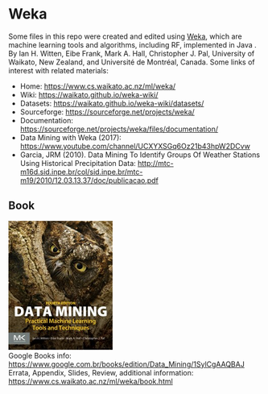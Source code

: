 # Weka

Some files in this repo were created and edited using [Weka](https://www.cs.waikato.ac.nz/ml/weka/), which are machine learning tools and algorithms, including RF, implemented in Java . By Ian H. Witten, Eibe Frank, Mark A. Hall, Christopher J. Pal, University of Waikato, New Zealand, and Université de Montréal, Canada. Some links of interest with related materials:

* Home: https://www.cs.waikato.ac.nz/ml/weka/
* Wiki: https://waikato.github.io/weka-wiki/
* Datasets: https://waikato.github.io/weka-wiki/datasets/
* Sourceforge: https://sourceforge.net/projects/weka/
* Documentation: https://sourceforge.net/projects/weka/files/documentation/
* Data Mining with Weka (2017): https://www.youtube.com/channel/UCXYXSGq6Oz21b43hpW2DCvw
* Garcia, JRM (2010). Data Mining To Identify Groups Of Weather Stations Using Historical Precipitation Data: http://mtc-m16d.sid.inpe.br/col/sid.inpe.br/mtc-m19/2010/12.03.13.37/doc/publicacao.pdf

## Book

![](img/witten2016.jpg)  
Google Books info: https://www.google.com.br/books/edition/Data_Mining/1SylCgAAQBAJ  
Errata, Appendix, Slides, Review, additional information: https://www.cs.waikato.ac.nz/ml/weka/book.html


